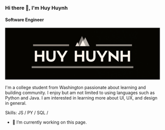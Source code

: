 ### Hi there 👋, I'm Huy Huynh
#### Software Engineer
![Software Engineer](https://github.com/huy-cao-huynh/huy-cao-huynh/blob/main/Huy%20Huynh%20(1).png)

I'm a college student from Washington passionate about learning and building community. I enjoy but am not limited to using languages such as Python and Java. I am interested in learning more about UI, UX, and design in general.

Skills: JS / PY / SQL /

- 🔭 I’m currently working on this page. 





